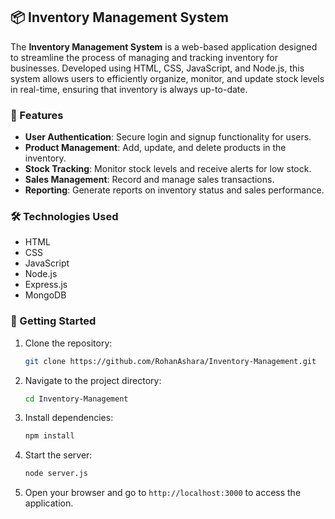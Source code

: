 ## 📦 Inventory Management System

The **Inventory Management System** is a web-based application designed to streamline the process of managing and tracking inventory for businesses. Developed using HTML, CSS, JavaScript, and Node.js, this system allows users to efficiently organize, monitor, and update stock levels in real-time, ensuring that inventory is always up-to-date.

### 🔧 Features

- **User Authentication**: Secure login and signup functionality for users.
- **Product Management**: Add, update, and delete products in the inventory.
- **Stock Tracking**: Monitor stock levels and receive alerts for low stock.
- **Sales Management**: Record and manage sales transactions.
- **Reporting**: Generate reports on inventory status and sales performance.

### 🛠️ Technologies Used

- HTML
- CSS
- JavaScript
- Node.js
- Express.js
- MongoDB 

### 🚀 Getting Started

1. Clone the repository:
   ```bash
   git clone https://github.com/RohanAshara/Inventory-Management.git
   ```

2. Navigate to the project directory:
   ```bash
   cd Inventory-Management
   ```

3. Install dependencies:
   ```bash
   npm install
   ```

4. Start the server:
   ```bash
   node server.js
   ```

5. Open your browser and go to `http://localhost:3000` to access the application.

